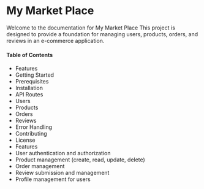 # My Market Place

Welcome to the documentation for My Market Place This project is designed to provide a foundation for managing users, products, orders, and reviews in an e-commerce application.

#### Table of Contents
* Features
* Getting Started
* Prerequisites
* Installation
* API Routes
* Users
* Products
* Orders
* Reviews
* Error Handling
* Contributing
* License
* Features
* User authentication and authorization
* Product management (create, read, update, delete)
* Order management
* Review submission and management
* Profile management for users
